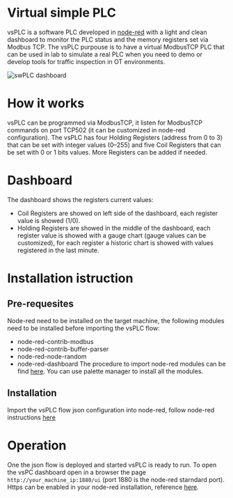 # Virtual simple PLC
vsPLC is a software PLC developed in [node-red](https://nodered.org/) with a light and clean dashboard to monitor the PLC status and the memory registers set via Modbus TCP.
The vsPLC purpouse is to have a virtual ModbusTCP PLC that can be used in lab to simulate a real PLC when you need to demo or develop tools for traffic inspection in OT environments. 

![swPLC dashboard](https://github.com/br1pro/swPLC/blob/main/Pictures/swPLC_dashboard.png)

# How it works
vsPLC can be programmed via ModbusTCP, it listen for ModbusTCP commands on port TCP502 (it can be customized in node-red configuration). 
The vsPLC has four Holding Registers (address from 0 to 3) that can be set with integer values (0–255) and five Coil Registers that can be set with 0 or 1 bits values.
More Registers can be added if needed.

# Dashboard
The dashboard shows the registers current values:
- Coil Registers are showed on left side of the dashboard, each register value is showed (1/0).
- Holding Registers are showed in the middle of the dashboard, each register value is showed with a gauge chart (gauge values can be customized), for each register a historic chart is showed with values registered in the last minute.

# Installation istruction
## Pre-requesites
Node-red need to be installed on the target machine, the following modules need to be installed before importing the vsPLC flow:
- node-red-contrib-modbus
- node-red-contrib-buffer-parser
- node-red-node-random
- node-red-dashboard
The procedure to import node-red modules can be find [here](https://nodered.org/docs/user-guide/editor/palette/manager). You can use palette manager to install all the modules. 
## Installation
Import the vsPLC flow json configuration into node-red, follow node-red instructions [here](https://nodered.org/docs/user-guide/editor/workspace/import-export)

# Operation
One the json flow is deployed and started vsPLC is ready to run.
To open the vsPC dashboard open in a browser the page `http://your_machine_ip:1880/ui` (port 1880 is the node-red starndard port). 
Https can be enabled in your node-red installation, reference [here](https://nodered.org/docs/user-guide/runtime/securing-node-red).


